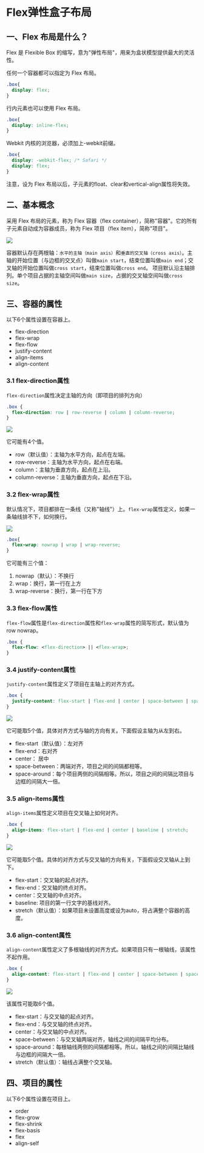 # Flex弹性盒子布局
## 一、Flex 布局是什么？
Flex 是 Flexible Box 的缩写，意为"弹性布局"，用来为盒状模型提供最大的灵活性。  

任何一个容器都可以指定为 Flex 布局。  

```css
.box{
  display: flex;
}
```

行内元素也可以使用 Flex 布局。  

```css
.box{
  display: inline-flex;
}
```

Webkit 内核的浏览器，必须加上-webkit前缀。  

```css
.box{
  display: -webkit-flex; /* Safari */
  display: flex;
}
```

注意，设为 Flex 布局以后，子元素的float、clear和vertical-align属性将失效。  

## 二、基本概念
采用 Flex 布局的元素，称为 Flex 容器（flex container），简称"容器"。它的所有子元素自动成为容器成员，称为 Flex 项目（flex item），简称"项目"。  

![](http://www.ruanyifeng.com/blogimg/asset/2015/bg2015071004.png)  

容器默认存在两根轴：`水平的主轴（main axis）`和`垂直的交叉轴（cross axis）`。主轴的开始位置（与边框的交叉点）叫做`main start`，结束位置叫做`main end`；交叉轴的开始位置叫做`cross start`，结束位置叫做`cross end`。
项目默认沿主轴排列。单个项目占据的主轴空间叫做`main size`，占据的交叉轴空间叫做`cross size`。

## 三、容器的属性
以下6个属性设置在容器上。  

* flex-direction
* flex-wrap
* flex-flow
* justify-content
* align-items
* align-content

### 3.1 flex-direction属性
`flex-direction`属性决定主轴的方向（即项目的排列方向）  

```css
.box {
  flex-direction: row | row-reverse | column | column-reverse;
}
```

![](http://www.ruanyifeng.com/blogimg/asset/2015/bg2015071005.png)  

它可能有4个值。  

* row（默认值）：主轴为水平方向，起点在左端。
* row-reverse：主轴为水平方向，起点在右端。
* column：主轴为垂直方向，起点在上沿。
* column-reverse：主轴为垂直方向，起点在下沿。

### 3.2 flex-wrap属性
默认情况下，项目都排在一条线（又称"轴线"）上。`flex-wrap`属性定义，如果一条轴线排不下，如何换行。  

![](http://www.ruanyifeng.com/blogimg/asset/2015/bg2015071006.png)  

```css
.box{
  flex-wrap: nowrap | wrap | wrap-reverse;
}
```

它可能有三个值：  
1. nowrap（默认）：不换行
2. wrap：换行，第一行在上方
3. wrap-reverse：换行，第一行在下方

### 3.3 flex-flow属性
`flex-flow`属性是`flex-direction`属性和`flex-wrap`属性的简写形式，默认值为row nowrap。   

```css
.box {
  flex-flow: <flex-direction> || <flex-wrap>;
}
```

### 3.4 justify-content属性
`justify-content`属性定义了项目在主轴上的对齐方式。  

```css
.box {
  justify-content: flex-start | flex-end | center | space-between | space-around;
}
```

![](http://www.ruanyifeng.com/blogimg/asset/2015/bg2015071010.png)  

它可能取5个值，具体对齐方式与轴的方向有关。下面假设主轴为从左到右。  

* flex-start（默认值）：左对齐
* flex-end：右对齐
* center： 居中
* space-between：两端对齐，项目之间的间隔都相等。
* space-around：每个项目两侧的间隔相等。所以，项目之间的间隔比项目与边框的间隔大一倍。

### 3.5 align-items属性
`align-items`属性定义项目在交叉轴上如何对齐。  

```css
.box {
  align-items: flex-start | flex-end | center | baseline | stretch;
}
```

![](http://www.ruanyifeng.com/blogimg/asset/2015/bg2015071011.png)  

它可能取5个值。具体的对齐方式与交叉轴的方向有关，下面假设交叉轴从上到下。  

* flex-start：交叉轴的起点对齐。
* flex-end：交叉轴的终点对齐。
* center：交叉轴的中点对齐。
* baseline: 项目的第一行文字的基线对齐。
* stretch（默认值）：如果项目未设置高度或设为auto，将占满整个容器的高度。

### 3.6 align-content属性
`align-content`属性定义了多根轴线的对齐方式。如果项目只有一根轴线，该属性不起作用。  

```css
.box {
  align-content: flex-start | flex-end | center | space-between | space-around | stretch;
}
```

![](http://www.ruanyifeng.com/blogimg/asset/2015/bg2015071012.png)  

该属性可能取6个值。  

* flex-start：与交叉轴的起点对齐。
* flex-end：与交叉轴的终点对齐。
* center：与交叉轴的中点对齐。
* space-between：与交叉轴两端对齐，轴线之间的间隔平均分布。
* space-around：每根轴线两侧的间隔都相等。所以，轴线之间的间隔比轴线与边框的间隔大一倍。
* stretch（默认值）：轴线占满整个交叉轴。

## 四、项目的属性
以下6个属性设置在项目上。  

* order
* flex-grow
* flex-shrink
* flex-basis
* flex
* align-self


